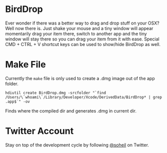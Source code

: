 BirdDrop
========

Ever wonder if there was a better way to drag and drop stuff on your OSX? Well now there is. Just shake your mouse and a tiny window will appear momentarily drag your item there, switch to another app and the tiny window will stay there so you can drag your item from it with ease. Special CMD + CTRL + V shortcut keys can be used to show/hide BirdDrop as well.

Make File
=========
Currently the `make` file is only used to create a .dmg image out of the app folder.

```
hdiutil create BirdDrop.dmg -srcfolder "`find /Users/\`whoami\`/Library/Developer/Xcode/DerivedData/BirdDrop* | grep .app$`" -ov
```

Finds where the compiled dir and generates .dmg in current dir.


Twitter Account
===============
Stay on top of the development cycle by following <a href="https://twitter.com/soheil">@soheil</a> on Twitter.
